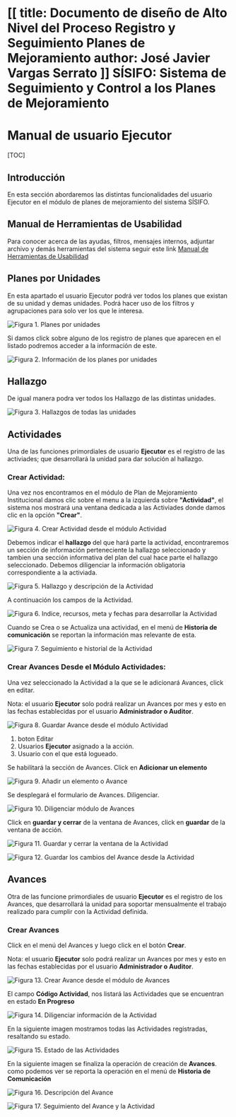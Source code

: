 [[
title: Documento de diseño de Alto Nivel del Proceso Registro y Seguimiento Planes de Mejoramiento
author: José Javier Vargas Serrato
]]
SÍSIFO: Sistema de Seguimiento y Control a los Planes de Mejoramiento
===================================================================

Manual de usuario Ejecutor
============================

[TOC]

Introducción
--------------------------------
En esta sección abordaremos las distintas funcionalidades del usuario Ejecutor en el módulo de planes de mejoramiento del sistema SÍSIFO.

Manual de Herramientas de Usabilidad
--------------------------------
Para conocer acerca de las ayudas, filtros, mensajes internos, adjuntar archivo y demás herramientas del sistema seguir este link [Manual de Herramientas de Usabilidad](/planes_de_mejoramiento/documentacion/guia_herramientas_usabilidad.html)


## Planes por Unidades

En esta apartado el usuario Ejecutor podrá ver todos los planes que existan de su unidad y demas unidades. Podrá hacer uso de los filtros y agrupaciones para solo ver los que le interesa.

![Figura 1. Planes por unidades](../img/Selection_013_actual.png)

Si damos click sobre alguno de los registro de planes que aparecen en el listado podremos acceder a la información de este.

![Figura 2. Información de los planes por unidades](../img/Selection_014_actual.png)

## Hallazgo

De igual manera podra ver todos los Hallazgo de las distintas unidades.

![Figura 3. Hallazgos de todas las unidades](../img/Selection_015_actual.png)

## Actividades

Una de las funciones primordiales de usuario **Ejecutor** es el registro de las activiades; que desarrollará la unidad para dar solución al hallazgo.

### Crear Actividad:

Una vez nos encontramos en el módulo de Plan de Mejoramiento Institucional damos clic sobre el menu a la izquierda sobre **"Actividad"**, el sistema nos mostrará una ventana dedicada a las Activiades donde damos clic en la opción **"Crear"**.

![Figura 4. Crear Actividad desde el módulo Actividad](../img/crear_actividad_ejecutor_.png)

Debemos indicar el **hallazgo** del que hará parte la actividad, encontraremos un sección de información perteneciente la hallazgo seleccionado y tambien una sección informativa del plan del cual hace parte el hallazgo seleccionado. Debemos diligenciar la información obligatoria correspondiente a la activiada. 

![Figura 5. Hallazgo y descripción de la Actividad](../img/crear_actividad_ejecutor_2.png)

A continuación los campos de la Actividad.

![Figura 6. Indice, recursos, meta y fechas para desarrollar la Actividad](../img/crear_actividad_ejecutor_3.png)

Cuando se Crea o se Actualiza una actividad, en el menú de **Historia de comunicación** se reportan la información mas relevante de esta.

![Figura 7. Seguimiento e historial de la Actividad](../img/crear_actividad_ejecutor_4.png)

### Crear Avances Desde el Módulo Actividades:

Una vez seleccionado la Actividad a la que se le adicionará Avances, click en editar.

Nota: el usuario **Ejecutor** solo podrá realizar un Avances por mes y esto en las fechas establecidas por el usuario **Administrador o Auditor**.

![Figura 8. Guardar Avance desde el módulo Actividad](../img/Selection_016_actual.png)

1. boton Editar
2. Usuarios **Ejecutor** asignado a la acción.
3. Usuario con el que está logueado.

Se habilitará la sección de Avances. Click en **Adicionar un elemento**

![Figura 9. Añadir un elemento o Avance](../img/Selection_017_actual.png)

Se desplegará el formulario de Avances. Diligenciar.

![Figura 10. Diligenciar módulo de Avances](../img/Selection_018_actual.png)

Click en **guardar y cerrar** de la ventana de Avances, click en **guardar** de la ventana de acción.

![Figura 11. Guardar y cerrar la ventana de la Actividad](../img/Selection_019_actual.png)

![Figura 12. Guardar los cambios del Avance desde la Actividad](../img/Selection_019_actual1.png)

## Avances

Otra de las funcione primordiales de usuario **Ejecutor** es el registro de los Avances, que desarrollará la unidad para soportar mensualmente el trabajo realizado para cumplir con la Actividad definida.


### Crear Avances

Click en el menú del Avances y luego click en el botón **Crear**.

Nota: el usuario **Ejecutor** solo podrá realizar un Avances por mes y esto en las fechas establecidas por el usuario **Administrador o Auditor**.

![Figura 13. Crear Avance desde el módulo de Avances](../img/Selection_020_actual.png)

El campo **Código Actividad**, nos listará las Actividades que se encuentran en estado **En Progreso**

![Figura 14. Diligenciar información de la Actividad](../img/Selection_021_actual.png)

En la siguiente imagen mostramos todas las Actividades registradas, resaltando su estado.

![Figura 15. Estado de las Actividades](../img/Selection_022_actual.png)

En la siguiente imagen se finaliza la operación de creación de **Avances**. como podemos ver se reporta la operación en el menú de **Historia de Comunicación**

![Figura 16. Descripción del Avance](../img/Selection_039_actual.png)

![Figura 17. Seguimiento del Avance y la Actividad](../img/Selection_040_actual.png)
